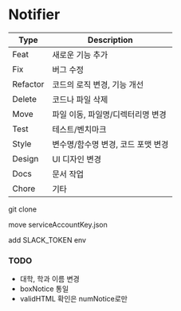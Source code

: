 # Notifier

| Type     | Description          |
|----------|----------------------|
| Feat     | 새로운 기능 추가            |
| Fix      | 버그 수정                |
| Refactor | 코드의 로직 변경, 기능 개선     |
| Delete   | 코드나 파일 삭제            |
| Move     | 파일 이동, 파일명/디렉터리명 변경  |
| Test     | 테스트/벤치마크             |
| Style    | 변수명/함수명 변경, 코드 포맷 변경 |
| Design   | UI 디자인 변경            |
| Docs     | 문서 작업                |
| Chore    | 기타                   |

git clone

move serviceAccountKey.json

add SLACK_TOKEN env

### TODO
- 대학, 학과 이름 변경
- boxNotice 통일
- validHTML 확인은 numNotice로만